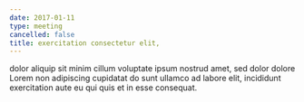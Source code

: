 ```yaml
---
date: 2017-01-11
type: meeting
cancelled: false
title: exercitation consectetur elit,
---
```

dolor aliquip sit minim cillum voluptate ipsum nostrud amet, sed dolor dolore Lorem non adipiscing cupidatat do sunt ullamco ad labore elit, incididunt exercitation aute eu qui quis et in esse consequat.